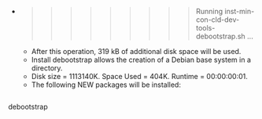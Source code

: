 * >>>>>>>>> Running inst-min-con-cld-dev-tools-debootstrap.sh ...
  * After this operation, 319 kB of additional disk space will be used.
  * Install debootstrap allows the creation of a Debian base system in a directory.
  * Disk size = 1113140K. Space Used = 404K. Runtime = 00:00:00:01.
  * The following NEW packages will be installed:
  ```bash
debootstrap
  ```
